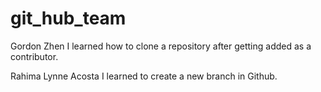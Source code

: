 # git_hub_team

 Gordon Zhen
I learned how to clone a repository after getting added as a contributor.

 Rahima Lynne Acosta
 I learned to create a new branch in Github.

